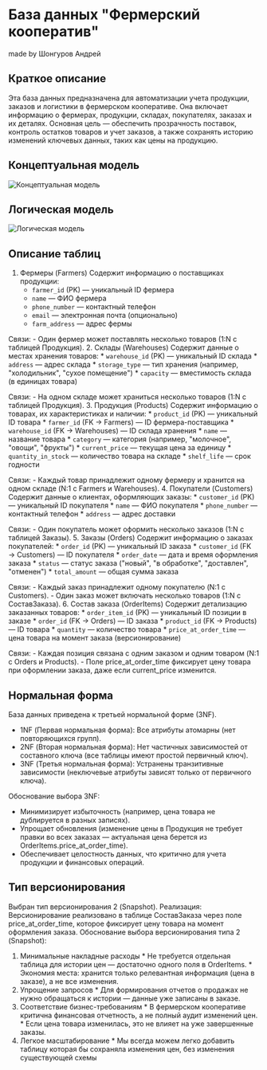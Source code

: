 # База данных "Фермерский кооператив"

made by Шонгуров Андрей
## Краткое описание
Эта база данных предназначена для автоматизации учета продукции, заказов и логистики в фермерском кооперативе. Она включает информацию о фермерах, продукции, складах, покупателях, заказах и их деталях. Основная цель — обеспечить прозрачность поставок, контроль остатков товаров и учет заказов, а также сохранять историю изменений ключевых данных, таких как цены на продукцию.
## Концептуальная модель
![Концептуальная модель](https://github.com/user-attachments/assets/ecb0428e-92ab-48d3-875d-d5a78c675ad8)
## Логическая модель
![Логическая модель](https://github.com/user-attachments/assets/bf50c28d-d047-45c5-b882-4fe1bab97f49)
## Описание таблиц
1. Фермеры (Farmers)
  Содержит информацию о поставщиках продукции:
    * `farmer_id` (PK) — уникальный ID фермера
    * `name` — ФИО фермера
    * `phone_number` — контактный телефон
    * `email` — электронная почта (опционально)
    * `farm_address` — адрес фермы

  Связи:
    - Один фермер может поставлять несколько товаров (1:N с таблицей Продукция).
2. Склады (Warehouses)
  Содержит данные о местах хранения товаров:
    * `warehouse_id` (PK) — уникальный ID склада
    * `address` — адрес склада
    * `storage_type` — тип хранения (например, "холодильник", "сухое помещение")
    * `capacity` — вместимость склада (в единицах товара)

  Связи:
    - На одном складе может храниться несколько товаров (1:N с таблицей Продукция).
3. Продукция (Products)
  Содержит информацию о товарах, их характеристиках и наличии:
    * `product_id` (PK) — уникальный ID товара
    * `farmer_id` (FK → Farmers) — ID фермера-поставщика
    * `warehouse_id` (FK → Warehouses) — ID склада хранения
    * `name` — название товара
    * `category` — категория (например, "молочное", "овощи", "фрукты")
    * `current_price` — текущая цена за единицу
    * `quantity_in_stock` — количество товара на складе
    * `shelf_life` — срок годности

  Связи:
    - Каждый товар принадлежит одному фермеру и хранится на одном складе (N:1 с Farmers и Warehouses).
4. Покупатели (Customers)
  Содержит данные о клиентах, оформляющих заказы:
    * `customer_id` (PK) — уникальный ID покупателя
    * `name` — ФИО покупателя
    * `phone_number` — контактный телефон
    * `address` — адрес доставки

  Связи:
    - Один покупатель может оформить несколько заказов (1:N с таблицей Заказы).
5. Заказы (Orders)
  Содержит информацию о заказах покупателей:
    * `order_id` (PK) — уникальный ID заказа
    * `customer_id` (FK → Customers) — ID покупателя
    * `order_date` — дата и время оформления заказа
    * `status` — статус заказа ("новый", "в обработке", "доставлен", "отменен")
    * `total_amount` — общая сумма заказа

  Связи:
    - Каждый заказ принадлежит одному покупателю (N:1 с Customers).
    - Один заказ может включать несколько товаров (1:N с СоставЗаказа).
6. Состав заказа (OrderItems)
  Содержит детализацию заказанных товаров:
    * `order_item_id` (PK) — уникальный ID позиции в заказе
    * `order_id` (FK → Orders) — ID заказа
    * `product_id` (FK → Products) — ID товара
    * `quantity` — количество товара
    * `price_at_order_time` — цена товара на момент заказа (версионирование)

  Связи:
    - Каждая позиция связана с одним заказом и одним товаром (N:1 с Orders и Products).
    - Поле price_at_order_time фиксирует цену товара при оформлении заказа, даже если current_price изменится.

## Нормальная форма
База данных приведена к третьей нормальной форме (3NF).
  * 1NF (Первая нормальная форма):
    Все атрибуты атомарны (нет повторяющихся групп).
  * 2NF (Вторая нормальная форма):
    Нет частичных зависимостей от составного ключа (все таблицы имеют простой первичный ключ).
  * 3NF (Третья нормальная форма):
    Устранены транзитивные зависимости (неключевые атрибуты зависят только от первичного ключа).

Обоснование выбора 3NF:
  - Минимизирует избыточность (например, цена товара не дублируется в разных записях).
  - Упрощает обновления (изменение цены в Продукция не требует правки во всех заказах — актуальная цена берется из OrderItems.price_at_order_time).
  - Обеспечивает целостность данных, что критично для учета продукции и финансовых операций.
## Тип версионирования
Выбран тип версионирования 2 (Snapshot).
Реализация:
  Версионирование реализовано в таблице СоставЗаказа через поле price_at_order_time, которое фиксирует цену товара на момент оформления заказа.
Обоснование выбора версионирования типа 2 (Snapshot):
  1. Минимальные накладные расходы
    * Не требуется отдельная таблица для истории цен — достаточно одного поля в OrderItems.
    * Экономия места: хранится только релевантная информация (цена в заказе), а не все изменения.
  2. Упрощение запросов
    * Для формирования отчетов о продажах не нужно обращаться к истории — данные уже записаны в заказе.
  3. Соответствие бизнес-требованиям
    * В фермерском кооперативе критична финансовая отчетность, а не полный аудит изменений цен.
    * Если цена товара изменилась, это не влияет на уже завершенные заказы.
  4. Легкое масштабирование
    * Мы всегда можем легко добавить таблицу которая бы сохраняла изменения цен, без изменения существующей схемы
